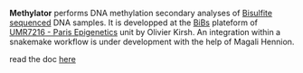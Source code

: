
**Methylator** performs DNA methylation secondary analyses of [Bisulfite sequenced](https://en.wikipedia.org/wiki/Bisulfite_sequencing) DNA samples. It is developped at the [BiBs](https://parisepigenetics.github.io/umr7216bioinfofacility/) plateform of [UMR7216 - Paris Epigenetics](http://parisepigenetics.com/) unit by Olivier Kirsh. An integration within a snakemake workflow is under development with the help of Magali Hennion.          
  
read the doc [here](https://github.com/parisepigenetics/Methylator)

